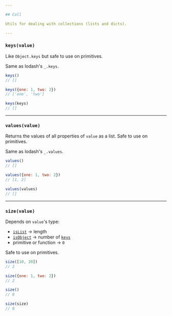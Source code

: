 ```yaml
---

## Coll

Utils for dealing with collections (lists and dicts).

---
```


### `keys(value)`

Like `Object.keys` but safe to use on primitives.

Same as lodash's `_.keys`.

```js
keys()
// []

keys({one: 1, two: 2})
// ['one', 'two']

keys(keys)
// []
```

---

### `values(value)`

Returns the values of all properties of `value` as a list. Safe to use on primitives.

Same as lodash's `_.values`.

```js
values()
// []

values({one: 1, two: 2})
// [1, 2]

values(values)
// []
```

---

### `size(value)`

Depends on `value`'s type:
  * [`isList`](#-islist-value-) → length
  * [`isObject`](#-isobject-value-) → number of [`keys`](#-keys-value-)
  * primitive or function → `0`

Safe to use on primitives.

```js
size([10, 20])
// 2

size({one: 1, two: 2})
// 2

size()
// 0

size(size)
// 0
```
